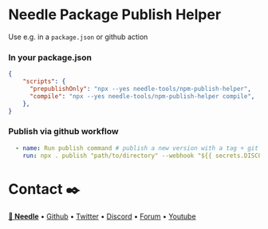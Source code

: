 # Needle Package Publish Helper

Use e.g. in a `package.json` or github action

### In your package.json
```json
{
    "scripts": {
      "prepublishOnly": "npx --yes needle-tools/npm-publish-helper",
      "compile": "npx --yes needle-tools/npm-publish-helper compile",
    },
}
```

### Publish via github workflow
```yml
  - name: Run publish command # publish a new version with a tag + git short hash
    run: npx . publish "path/to/directory" --webhook "${{ secrets.DISCORD_WEBHOOK }}" --access-token "${{ secrets.NPM_TOKEN }}" --version+hash --version+tag --tag --tag "${{ github.ref_name }}"
```



# Contact ✒️
<b>[🌵 Needle](https://needle.tools)</b> • 
[Github](https://github.com/needle-tools) • 
[Twitter](https://twitter.com/NeedleTools) • 
[Discord](https://discord.needle.tools) • 
[Forum](https://forum.needle.tools) • 
[Youtube](https://www.youtube.com/@needle-tools)

